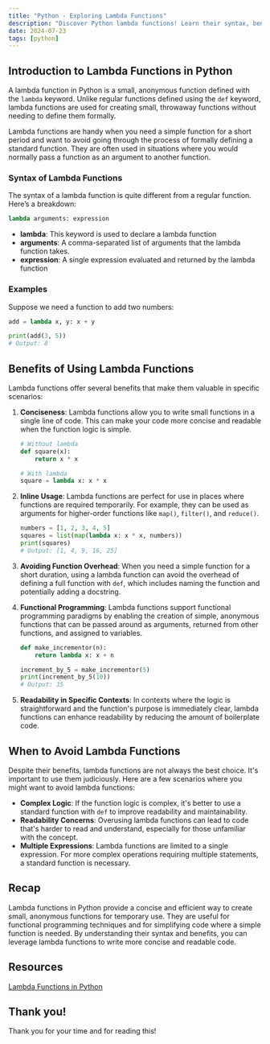 ```yaml
---
title: "Python - Exploring Lambda Functions"
description: "Discover Python lambda functions! Learn their syntax, benefits, and examples, including using lambdas without arguments, to enhance your coding skills."
date: 2024-07-23
tags: [python]
---
```


## Introduction to Lambda Functions in Python

A lambda function in Python is a small, anonymous function defined with the `lambda` keyword. Unlike regular functions defined using the `def` keyword, lambda functions are used for creating small, throwaway functions without needing to define them formally.

Lambda functions are handy when you need a simple function for a short period and want to avoid going through the process of formally defining a standard function. They are often used in situations where you would normally pass a function as an argument to another function.

### Syntax of Lambda Functions

The syntax of a lambda function is quite different from a regular function. Here’s a breakdown:

```python
lambda arguments: expression
```

- **lambda**: This keyword is used to declare a lambda function
- **arguments**: A comma-separated list of arguments that the lambda function takes.
- **expression**: A single expression evaluated and returned by the lambda function

### Examples

Suppose we need a function to add two numbers:

```python
add = lambda x, y: x + y

print(add(3, 5))
# Output: 8
```

## Benefits of Using Lambda Functions

Lambda functions offer several benefits that make them valuable in specific scenarios:

1. **Conciseness**: Lambda functions allow you to write small functions in a single line of code. This can make your code more concise and readable when the function logic is simple.

   ```python
   # Without lambda
   def square(x):
       return x * x

   # With lambda
   square = lambda x: x * x
   ```

2. **Inline Usage**: Lambda functions are perfect for use in places where functions are required temporarily. For example, they can be used as arguments for higher-order functions like `map()`, `filter()`, and `reduce()`.

   ```python
   numbers = [1, 2, 3, 4, 5]
   squares = list(map(lambda x: x * x, numbers))
   print(squares)
   # Output: [1, 4, 9, 16, 25]
   ```

3. **Avoiding Function Overhead**: When you need a simple function for a short duration, using a lambda function can avoid the overhead of defining a full function with `def`, which includes naming the function and potentially adding a docstring.
4. **Functional Programming**: Lambda functions support functional programming paradigms by enabling the creation of simple, anonymous functions that can be passed around as arguments, returned from other functions, and assigned to variables.

   ```python
   def make_incrementor(n):
       return lambda x: x + n

   increment_by_5 = make_incrementor(5)
   print(increment_by_5(10))
   # Output: 15
   ```

5. **Readability in Specific Contexts**: In contexts where the logic is straightforward and the function's purpose is immediately clear, lambda functions can enhance readability by reducing the amount of boilerplate code.

## When to Avoid Lambda Functions

Despite their benefits, lambda functions are not always the best choice. It's important to use them judiciously. Here are a few scenarios where you might want to avoid lambda functions:

- **Complex Logic**: If the function logic is complex, it's better to use a standard function with `def` to improve readability and maintainability.
- **Readability Concerns**: Overusing lambda functions can lead to code that's harder to read and understand, especially for those unfamiliar with the concept.
- **Multiple Expressions**: Lambda functions are limited to a single expression. For more complex operations requiring multiple statements, a standard function is necessary.

## Recap

Lambda functions in Python provide a concise and efficient way to create small, anonymous functions for temporary use. They are useful for functional programming techniques and for simplifying code where a simple function is needed. By understanding their syntax and benefits, you can leverage lambda functions to write more concise and readable code.

## Resources

[Lambda Functions in Python](https://www.freecodecamp.org/news/lambda-functions-in-python/)

## Thank you!

Thank you for your time and for reading this!
